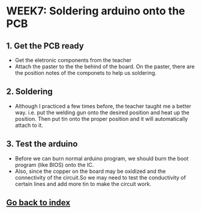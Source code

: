 # WEEK7: Soldering arduino onto the PCB

## 1. Get the PCB ready
- Get the eletronic components from the teacher
- Attach the paster to the the behind of the board. On the paster, there are the position notes of the componets to help us soldering.

## 2. Soldering 
- Although I practiced a few times before, the teacher taught me a better way. i.e. put the welding gun onto the desired position and heat up the position. Then put tin onto the proper position and it will automatically attach to it.

## 3. Test the arduino
- Before we can burn normal arduino program, we should burn the boot program (like BIOS) onto the IC.
- Also, since the copper on the board may be oxidized and the connectivity of the circuit.So we may need to test the conductivity of certain lines and add more tin to make the circuit work.


## [Go back to index](../index.md)